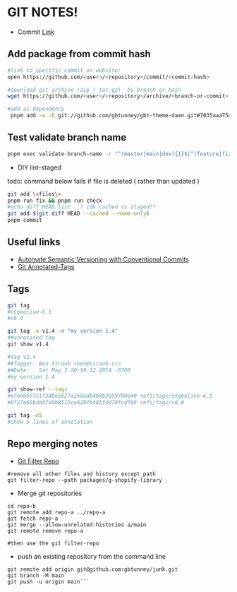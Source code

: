 # GIT NOTES!

-   Commit [Link](https://github.com/gbtunney/gbt-theme-dawn/commit/7035aaa754ba4f99b1ff1f245d9f882ef6951b96)

## Add package from commit hash

```sh
#link to specific commit on website:
open https://github.com/<user>/<repository>/commit/<commit-hash>

#download git archive (zip | tar.gz)  by branch or hash
wget https://github.com/<user>/<repository>/archive/<branch-or-commit>.zip

#add as dependency
 pnpm add -w -D git://github.com/gbtunney/gbt-theme-dawn.git#7035aaa754ba4f99b1ff1f245d9f882ef6951b96
```

## Test validate branch name

```sh
pnpm exec validate-branch-name -r "^(master|main|dev){1}$|^(feature|fix|hotfix|release)/.+$" -t feature/main
```

-   DIY lint-staged

todo: command below fails if file is deleted ( rather than updated )

```sh
git add \<files\>
pnpm run fix && pnpm run check
#echo diff HEAD list . ? idk cached vs staged??
git add $(git diff HEAD --cached --name-only)
pnpm commit
```

## Useful links

-   [Automate Semantic Versioning with Conventional Commits](https://medium.com/@jsilvax/automate-semantic-versioning-with-conventional-commits-d76a9f45f2fa)
-   [Git Annotated-Tags](https://git-scm.com/book/en/v2/Git-Basics-Tagging#Annotated-Tags)

## Tags

```sh
git tag
#osgeolive-6.5
#v8.0

git tag -a v1.4 -m "my version 1.4"
##annotated tag
git show v1.4

#tag v1.4
##Tagger: Ben Straub <ben@straub.cc>
##Date:   Sat May 3 20:19:12 2014 -0700
#my version 1.4

git show-ref --tags
#e7e66977c1f34be5627a268adb4b9b3d59700e40 refs/tags/osgeolive-6.5
#8f27e65bddd7d4b8515ce620fb485fdd78fcdf89 refs/tags/v8.0

git tag -n5
#show 5 lines of annotation
```

## Repo merging notes

-   [Git Filter Repo](https://github.com/newren/git-filter-repo#how-do-i-install-it)

```shell
#remove all other files and history except path
git filter-repo --path packages/g-shopify-library
```

-   Merge git repositories

```shell
cd repo-b
git remote add repo-a ../repo-a
git fetch repo-a
git merge --allow-unrelated-histories a/main
git remote remove repo-a

#then use the git filter-repo
```

-   push an existing repository from the command line

````shell
git remote add origin git@github.com:gbtunney/junk.git
git branch -M main
git push -u origin main```
````
